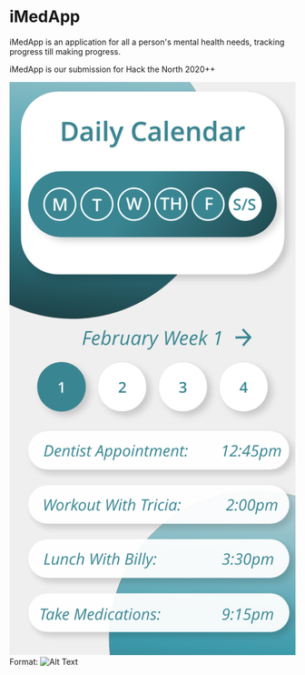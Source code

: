 # iMedApp
iMedApp is an application for all a person's mental health needs, tracking progress till making progress.

iMedApp is our submission for Hack the North 2020++

![GitHub Logo](/Screenshots/Calendar.png)
Format: ![Alt Text](url)
